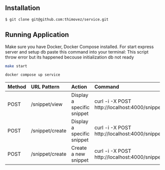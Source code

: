 ## Installation

```bash
$ git clone git@github.com:thimovez/service.git
```

## Running Application
Make sure you have Docker, Docker Compose installed.
For start express server and setup db paste this command into your terminal:
This script throw error but its happened becouse initialization db not ready
```bash
make start
```

```bash
docker compose up service
```

| Method   | URL Pattern     | Action                       | Command                                              |
|:---------|:----------------|:-----------------------------|:-----------------------------------------------------|
| POST     | /snippet/view   | Display a specific snippet   | curl -i -X POST http://localhost:4000/snippet/create |
| POST     | /snippet/create | Display a specific snippet   | curl -i -X POST http://localhost:4000/snippet/create |
| POST     | /snippet/create | Create a new snippet         | curl -i -X POST http://localhost:4000/snippet/create |
